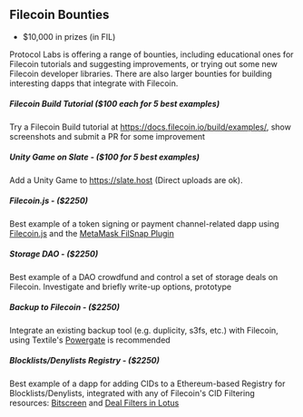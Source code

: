 ## Filecoin Bounties

- $10,000 in prizes (in FIL)

Protocol Labs is offering a range of bounties, including educational ones for Filecoin tutorials and suggesting improvements, or trying out some new Filecoin developer libraries. There are also larger bounties for building interesting dapps that integrate with Filecoin.

##### Filecoin Build Tutorial ($100 each for 5 best examples)
Try a Filecoin Build tutorial at https://docs.filecoin.io/build/examples/, show screenshots and submit a PR for some improvement

##### Unity Game on Slate - ($100 for 5 best examples)
Add a Unity Game to https://slate.host (Direct uploads are ok).

##### Filecoin.js - ($2250)
Best example of a token signing or payment channel-related dapp using [Filecoin.js](https://docs.filecoin.io/build/signing-libraries/#filecoin-js) and the [MetaMask FilSnap Plugin](https://filsnap.netlify.app/)
  
##### Storage DAO - ($2250)
Best example of a DAO crowdfund and control a set of storage deals on Filecoin. Investigate and briefly write-up options, prototype

##### Backup to Filecoin - ($2250)
Integrate an existing backup tool (e.g. duplicity, s3fs, etc.) with Filecoin, using Textile's [Powergate](https://docs.textile.io/powergate/) is recommended

##### Blocklists/Denylists Registry - ($2250)
Best example of a dapp for adding CIDs to a Ethereum-based Registry for Blocklists/Denylists, integrated with any of Filecoin's CID Filtering resources: [Bitscreen](https://github.com/Murmuration-Labs/bitscreen) and [Deal Filters in Lotus](https://docs.filecoin.io/mine/lotus/miner-configuration/#using-filters-for-fine-grained-storage-and-retrieval-deal-acceptance)

